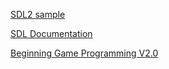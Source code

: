 [SDL2 sample](https://www.willusher.io/sdl2%20tutorials/2013/08/17/lesson-1-hello-world "。。。")

[SDL Documentation](http://wiki.libsdl.org/moin.fcg/FrontPage "ＡＰＩ索引")

[Beginning Game Programming V2.0](https://lazyfoo.net/tutorials/SDL/index.php "例子简单，容易看懂")